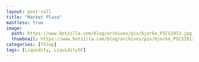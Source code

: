 ```yaml
---
layout: post-coll
title: "Market Plaza"
mastless: true
image:
  path: https://www.botzilla.com/blog/archives/pix/bjorke_PICS1913.jpg
  thumbnail: https://www.botzilla.com/blog/archives/pix/bjorke_PICS1913.jpg
categories: [fStop]
tags: [Liquidity, LiquiditySF]
---
```





